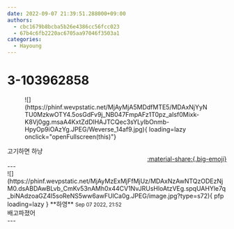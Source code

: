 ```yaml
---
date: 2022-09-07 21:39:51.288000+09:00
authors:
  - cbc1679b8bcba5b26e4386cc56fcc023
  - 67b4c6fb2220ac6705aa97046f3503a1
categories:
  - Hayoung
---
```


# 3-103962858

<div class="post-container" markdown="1">
<div class="content-container md-sidebar__scrollwrap" markdown="1">


<figure markdown="1">
![](https://phinf.wevpstatic.net/MjAyMjA5MDdfMTE5/MDAxNjYyNTU0MzkwOTY4.5osGdFv9j_NB047FmpAFz1T0pz_aIsf0Mixk-K8Vj0gg.msaA4KxtZdDlHAJTCQec3sYLyIbOnmb-HpyOp9iOAzYg.JPEG/Weverse_14af9.jpg){ loading=lazy onclick="openFullscreen(this)"}
</figure>
고기하면 하냥

</div>
</div>

<div style="text-align: right;" markdown="1">
<a href="https://weverse.io/fromis9/fanpost/3-103962858" style="text-align: right;">:material-share:{.big-emoji}</a>
</div>
---

<div class="comments-container md-sidebar__scrollwrap" markdown="1">
<div class="comment" markdown="1">
<div class='id-container' markdown="1">
![](https://phinf.wevpstatic.net/MjAyMzExMjFfMjUz/MDAxNzAwNTQzODEzNjM0.dsABDAwBLvb_CmKv53nAMh0x44CV1NvJRUsHloAtzVEg.spqUAHYle7q_biNAdzoaGZ4l5soReNS5ww6awFUlCa0g.JPEG/image.jpg?type=s72){ pfp loading=lazy }
**<span class="artist">하영</span>** <small>Sep 07 2022, 21:52</small><br>
</div>
<div class='comment-body' markdown="1">
배고파졌어
</div>
</div>
</div>
---
